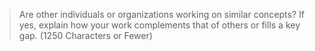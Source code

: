 > Are other individuals or organizations working on similar concepts? If yes,
explain how your work complements that of others or fills a key gap. (1250 Characters or
Fewer)
